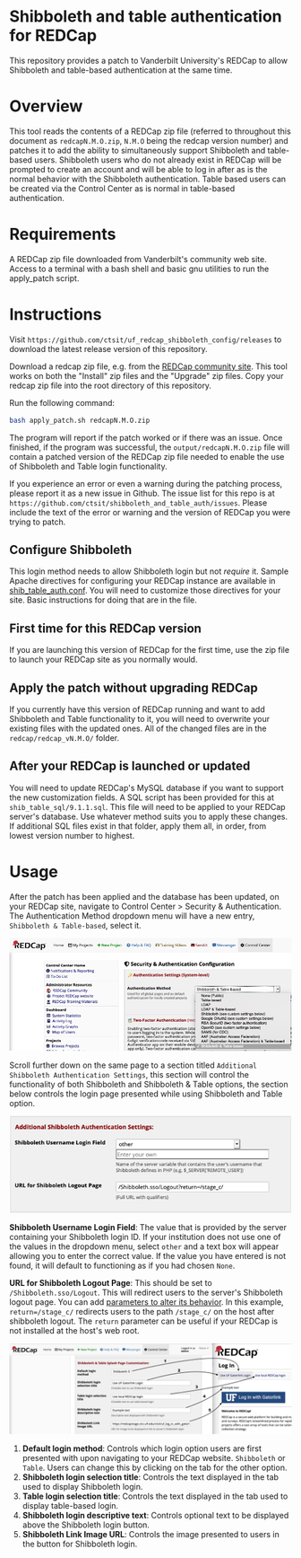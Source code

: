 # Shibboleth and table authentication for REDCap

This repository provides a patch to Vanderbilt University's REDCap to allow Shibboleth and table-based authentication at the same time.

# Overview
This tool reads the contents of a REDCap zip file (referred to throughout this document as `redcapN.M.O.zip`, `N.M.O` being the redcap version number) and patches it to add the ability to simultaneously support Shibboleth and table-based users. Shibboleth users who do not already exist in REDCap will be prompted to create an account and will be able to log in after as is the normal behavior with the Shibboleth authentication. Table based users can be created via the Control Center as is normal in table-based authentication.

# Requirements
A REDCap zip file downloaded from Vanderbilt's community web site.
Access to a terminal with a bash shell and basic gnu utilities to run the apply_patch script.

# Instructions
Visit `https://github.com/ctsit/uf_redcap_shibboleth_config/releases` to download the latest release version of this repository. 

Download a redcap zip file, e.g. from the [REDCap community site](https://community.projectredcap.org/page/download.html). This tool works on both the "Install" zip files and the "Upgrade" zip files. Copy your redcap zip file into the root directory of this repository.

Run the following command:

```bash
bash apply_patch.sh redcapN.M.O.zip
```

The program will report if the patch worked or if there was an issue. Once finished, if the program was successful, the `output/redcapN.M.O.zip` file will contain a patched version of the REDCap zip file  needed to enable the use of Shibboleth and Table login functionality.

If you experience an error or even a warning during the patching process, please report it as a new issue in Github. The issue list for this repo is at `https://github.com/ctsit/shibboleth_and_table_auth/issues`. Please include the text of the error or warning and the version of REDCap you were trying to patch.

## Configure Shibboleth

This login method needs to allow Shibboleth login but not _require_ it. Sample Apache directives for configuring your REDCap instance are available in [shib\_table\_auth.conf](shib_table_auth.conf). You will need to customize those directives for your site. Basic instructions for doing that are in the file.

## First time for this REDCap version

If you are launching this version of REDCap for the first time, use the zip file to launch your REDCap site as you normally would.

## Apply the patch without upgrading REDCap

If you currently have this version of REDCap running and want to add Shibboleth and Table functionality to it, you will need to overwrite your existing files with the updated ones. All of the changed files are in the `redcap/redcap_vN.M.O/` folder.

## After your REDCap is launched or updated

You will need to update REDCap's MySQL database if you want to support the new customization fields. A SQL script has been provided for this at `shib_table_sql/9.1.1.sql`. This file will need to be applied to your REDCap server's database. Use whatever method suits you to apply these changes. If additional SQL files exist in that folder, apply them all, in order, from lowest version number to highest.

# Usage

After the patch has been applied and the database has been updated, on your REDCap site, navigate to Control Center > Security & Authentication. The Authentication Method dropdown menu will have a new entry, `Shibboleth & Table-based`, select it.

![dropdown menu](img/dropdown_menu.png)

Scroll further down on the same page to a section titled `Additional Shibboleth Authentication Settings`, this section  will control the functionality of both Shibboleth and Shibboleth & Table options, the section below controls the login page presented while using Shibboleth and Table option.

![shib auth settings](img/shib_auth_settings.png)

**Shibboleth Username Login Field**: The value that is provided by the server containing your Shibboleth login ID. If your institution does not use one of the values in the dropdown menu, select `other` and a text box will appear allowing you to enter the correct value. If the value you have entered is not found, it will default to functioning as if you had chosen `None`.

**URL for Shibboleth Logout Page**: This should be set to `/Shibboleth.sso/Logout`. This will redirect users to the server's Shibboleth logout page. You can add [parameters to alter its behavior](https://wiki.shibboleth.net/confluence/display/SHIB2/NativeSPLogoutInitiator). In this example, `return=/stage_c/` redirects users to the path `/stage_c/` on the host after shibboleth logout. The `return` parameter can be useful if your REDCap is not installed at the host's web root.

![control fields mapping](img/control_fields_mapping.png)

1. **Default login method**: Controls which login option users are first presented with upon navigating to your REDCap website. `Shibboleth` or `Table`. Users can change this by clicking on the tab for the other option.
2. **Shibboleth login selection title**: Controls the text displayed in the tab used to display Shibboleth login.
3. **Table login selection title**: Controls the text displayed in the tab used to display table-based login.
4. **Shibboleth login descriptive text**: Controls optional text to be displayed above the Shibboleth login button.
5. **Shibboleth Link Image URL**: Controls the image presented to users in the button for Shibboleth login.
